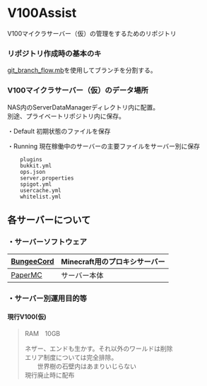 # V100Assist
V100マイクラサーバー（仮）の管理をするためのリポジトリ


### リポジトリ作成時の基本のキ  

[git_branch_flow.mb](https://github.com/Char6tte/V100Assist/blob/main/git_branch_flow.md)を使用してブランチを分割する。

### V100マイクラサーバー（仮）のデータ場所

NAS内のServerDataManagerディレクトリ内に配置。  
別途、プライベートリポジトリ内に保存。

・Default
初期状態のファイルを保存

・Running
現在稼働中のサーバーの主要ファイルをサーバー別に保存

~~~
    plugins  
    bukkit.yml  
    ops.json  
    server.properties  
    spigot.yml  
    usercache.yml  
    whitelist.yml
~~~

## 各サーバーについて
### ・サーバーソフトウェア
| [BungeeCord](https://www.spigotmc.org/wiki/bungeecord/) | Minecraft用のプロキシサーバー |
|---------------------------------------------------------|---------------------|
| [PaperMC](https://papermc.io/)                          | サーバー本体              |

### ・サーバー別運用目的等

#### 現行V100(仮)
>RAM　10GB  
>   
>ネザー、エンドも生かす。それ以外のワールドは削除  
エリア制度については完全排除。  
> 　　世界樹の石壁内はあまりいじらない  
現行廃止時に配布


